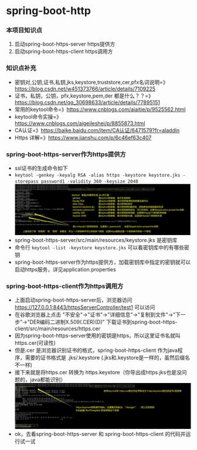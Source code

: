 # spring-boot-http

### 本项目知识点
1. 启动spring-boot-https-server https提供方
2. 启动spring-boot-https-client https调用方

### 知识点补充
- 密钥对,公钥,证书,私钥,jks,keystore,truststore,cer,pfx名词说明=》https://blog.csdn.net/w451373766/article/details/7109225
- 证书，私钥，公钥，pfx,keystore,pem,der 都是什么？？=》https://blog.csdn.net/qq_30698633/article/details/77895151
- 常用的keytool命令=》https://www.cnblogs.com/aiaitie/p/9525562.html
- keytool命令实操=》https://www.cnblogs.com/aigeileshei/p/8855873.html
- CA认证=》https://baike.baidu.com/item/CA认证/6471579?fr=aladdin
- Https 详解=》https://www.jianshu.com/p/6c46ef63c407

### spring-boot-https-server作为https提供方
- ssl证书的生成命令如下
- `keytool -genkey -keyalg RSA -alias https -keystore keystore.jks -storepass password1 -validity 360 -keysize 2048`
![Image text](./README-RESOURCES/spring-boot-https-server1.jpg)
- spring-boot-https-server/src/main/resources/keystore.jks  是密钥库
- 命令行 `keytool -list -keystore keystore.jks` 可以看密钥库中的有哪些密钥
- spring-boot-https-server作为https提供方，加载密钥库中指定的密钥就可以启动https服务，详见application.properties


### spring-boot-https-client作为https调用方
- 上面启动spring-boot-https-server后，浏览器访问 https://127.0.0.1:8443/httpsServerController/test1 可以访问
- 在谷歌浏览器上点击 "不安全"->"证书"->"详细信息"->"复制到文件"->"下一步"->"DER编码二进制X.509(.CER)(D)" 下载证书到spring-boot-https-client/src/main/resources/https.cer
- 因为spring-boot-https-server使用的密钥是https，所以这里证书名就叫https.cer(可读性)
- 但是.cer 是浏览器识别证书的格式，spring-boot-https-client 作为java程序，需要的证书格式是 .jks/.keystore (.jks和.keystore是一样的，虽然后缀名不一样)
- 接下来就是将https.cer 转换为 https.keystore（你导出成https.jks也是没问题的，java都能识别）
![Image text](./README-RESOURCES/spring-boot-https-client3.jpg)
- ok，去看spring-boot-https-server 和 spring-boot-https-client 的代码并运行试一试





